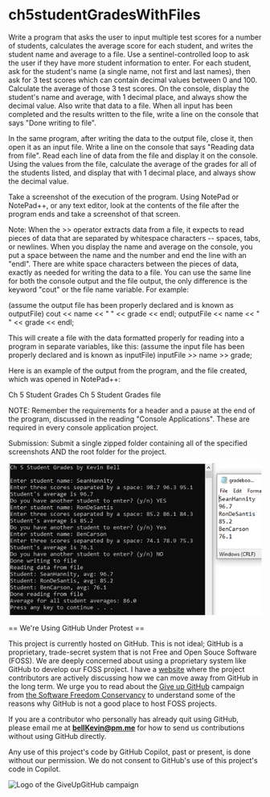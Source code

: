 # ch5studentGradesWithFiles

Write a program that asks the user to input multiple test scores for a number of students, calculates the average score for each student, and writes the student name and average to a file. Use a sentinel-controlled loop to ask the user if they have more student information to enter. For each student, ask for the student's name (a single name, not first and last names), then ask for 3 test scores which can contain decimal values between 0 and 100. Calculate the average of those 3 test scores. On the console, display the student's name and average, with 1 decimal place, and always show the decimal value. Also write that data to a file. When all input has been completed and the results written to the file, write a line on the console that says "Done writing to file".

In the same program, after writing the data to the output file, close it, then open it as an input file. Write a line on the console that says "Reading data from file". Read each line of data from the file and display it on the console. Using the values from the file, calculate the average of the grades for all of the students listed, and display that with 1 decimal place, and always show the decimal value.

Take a screenshot of the execution of the program. Using NotePad or NotePad++, or any text editor, look at the contents of the file after the program ends and take a screenshot of that screen.

Note: When the >> operator extracts data from a file, it expects to read pieces of data that are separated by whitespace characters -- spaces, tabs, or newlines. When you display the name and average on the console, you put a space between the name and the number and end the line with an "endl". There are white space characters between the pieces of data, exactly as needed for writing the data to a file. You can use the same line for both the console output and the file output, the only difference is the keyword "cout" or the file name variable. For example:

(assume the output file has been properly declared and is known as outputFile)
cout << name << " " << grade << endl;
outputFile << name << " " << grade << endl;

This will create a file with the data formatted properly for reading into a program in separate variables, like this:
(assume the input file has been properly declared and is known as inputFile)
inputFile >> name >> grade; 

Here is an example of the output from the program, and the file created, which was opened in NotePad++:

Ch 5 Student Grades          Ch 5 Student Grades file

 

NOTE: Remember the requirements for a header and a pause at the end of the program, discussed in the reading "Console Applications". These are required in every console application project.

Submission: Submit a single zipped folder containing all of the specified screenshots AND the root folder for the project.

![1](https://github.com/bell-kevin/ch5studentGradesWithFiles/blob/main/iAmAwesome.PNG)

== We're Using GitHub Under Protest ==

This project is currently hosted on GitHub.  This is not ideal; GitHub is a
proprietary, trade-secret system that is not Free and Open Souce Software
(FOSS).  We are deeply concerned about using a proprietary system like GitHub
to develop our FOSS project. I have a [website](https://bellKevin.me) where the
project contributors are actively discussing how we can move away from GitHub
in the long term.  We urge you to read about the [Give up GitHub](https://GiveUpGitHub.org) campaign 
from [the Software Freedom Conservancy](https://sfconservancy.org) to understand some of the reasons why GitHub is not 
a good place to host FOSS projects.

If you are a contributor who personally has already quit using GitHub, please
email me at **bellKevin@pm.me** for how to send us contributions without
using GitHub directly.

Any use of this project's code by GitHub Copilot, past or present, is done
without our permission.  We do not consent to GitHub's use of this project's
code in Copilot.

![Logo of the GiveUpGitHub campaign](https://sfconservancy.org/img/GiveUpGitHub.png)
